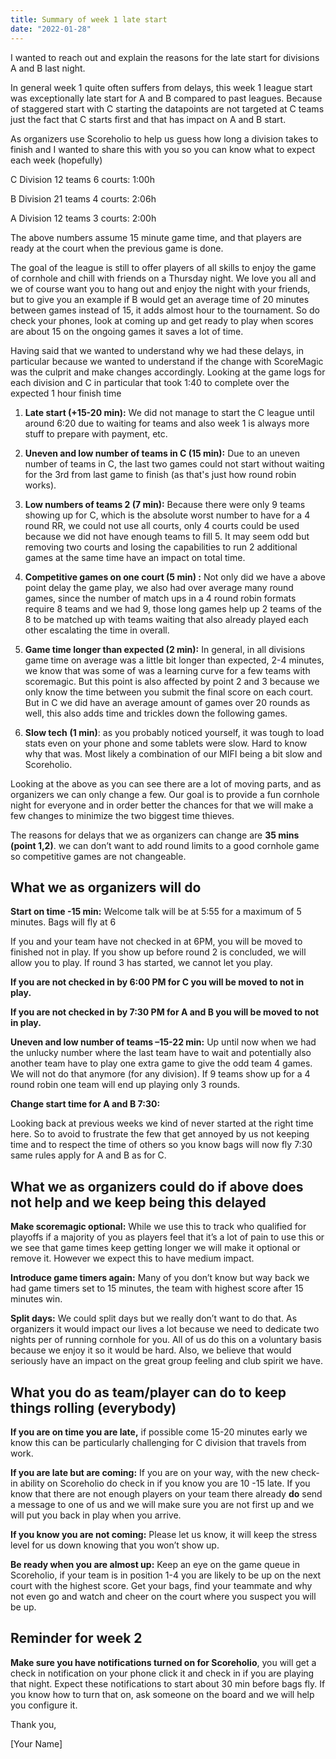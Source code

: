 ```yaml
---
title: Summary of week 1 late start
date: "2022-01-28"
---
```


I wanted to reach out and explain the reasons for the late start for divisions A
and B last night.

In general week 1 quite often suffers from delays, this week 1 league start was
exceptionally late start for A and B compared to past leagues. Because of
staggered start with C starting the datapoints are not targeted at C teams just
the fact that C starts first and that has impact on A and B start.

As organizers use Scoreholio to help us guess how long a division takes to
finish and I wanted to share this with you so you can know what to expect each
week (hopefully)

C Division 12 teams 6 courts: 1:00h

B Division 21 teams 4 courts: 2:06h

A Division 12 teams 3 courts: 2:00h

The above numbers assume 15 minute game time, and that players are ready at the
court when the previous game is done.

The goal of the league is still to offer players of all skills to enjoy the game
of cornhole and chill with friends on a Thursday night. We love you all and we
of course want you to hang out and enjoy the night with your friends, but to
give you an example if B would get an average time of 20 minutes between games
instead of 15, it adds almost hour to the tournament. So do check your phones,
look at coming up and get ready to play when scores are about 15 on the ongoing
games it saves a lot of time.

Having said that we wanted to understand why we had these delays, in particular
because we wanted to understand if the change with ScoreMagic was the culprit
and make changes accordingly. Looking at the game logs for each division and C
in particular that took 1:40 to complete over the expected 1 hour finish time

1. **Late start (+15-20 min):** We did not manage to start the C league until
   around 6:20 due to waiting for teams and also week 1 is always more stuff to
   prepare with payment, etc.

2. **Uneven and low number of teams in C (15 min):** Due to an uneven number of
   teams in C, the last two games could not start without waiting for the 3rd
   from last game to finish (as that's just how round robin works).

3. **Low numbers of teams 2 (7 min):** Because there were only 9 teams showing
   up for C, which is the absolute worst number to have for a 4 round RR, we
   could not use all courts, only 4 courts could be used because we did not
   have enough teams to fill 5. It may seem odd but removing two courts and
   losing the capabilities to run 2 additional games at the same time have an
   impact on total time.

4. **Competitive games on one court (5 min) :** Not only did we have a above
   point delay the game play, we also had over average many round games, since
   the number of match ups in a 4 round robin formats require 8 teams and we
   had 9, those long games help up 2 teams of the 8 to be matched up with teams
   waiting that also already played each other escalating the time in overall.

5. **Game time longer than expected (2 min):** In general, in all divisions
   game time on average was a little bit longer than expected, 2-4 minutes, we
   know that was some of was a learning curve for a few teams with scoremagic.
   But this point is also affected by point 2 and 3 because we only know the
   time between you submit the final score on each court. But in C we did have
   an average amount of games over 20 rounds as well, this also adds time and
   trickles down the following games.

6. **Slow tech** **(1 min)**: as you probably noticed yourself, it was tough to
   load stats even on your phone and some tablets were slow. Hard to know why
   that was. Most likely a combination of our MIFI being a bit slow and
   Scoreholio.

Looking at the above as you can see there are a lot of moving parts, and as
organizers we can only change a few. Our goal is to provide a fun cornhole night
for everyone and in order better the chances for that we will make a few changes
to minimize the two biggest time thieves.

The reasons for delays that we as organizers can change are **35 mins (point
1,2)**. we can don’t want to add round limits to a good cornhole game so
competitive games are not changeable.

## What we as organizers will do

**Start on time -15 min:** Welcome talk will be at 5:55 for a maximum of 5
minutes. Bags will fly at 6

If you and your team have not checked in at 6PM, you will be moved to finished
not in play. If you show up before round 2 is concluded, we will allow you to
play. If round 3 has started, we cannot let you play.

**If you are not checked in by 6:00 PM for C you will be moved to not in play.**

**If you are not checked in by 7:30 PM for A and B you will be moved to not in
play.**

**Uneven and low number of teams –15-22 min:** Up until now when we had the
unlucky number where the last team have to wait and potentially also another
team have to play one extra game to give the odd team 4 games. We will not do
that anymore (for any division). If 9 teams show up for a 4 round robin one team
will end up playing only 3 rounds.

**Change start time for A and B 7:30:**

Looking back at previous weeks we kind of never started at the right time here.
So to avoid to frustrate the few that get annoyed by us not keeping time and to
respect the time of others so you know bags will now fly 7:30 same rules apply
for A and B as for C.

## What we as organizers could do if above does not help and we keep being this delayed

**Make scoremagic optional:** While we use this to track who qualified for
playoffs if a majority of you as players feel that it’s a lot of pain to use
this or we see that game times keep getting longer we will make it optional or
remove it. However we expect this to have medium impact.

**Introduce game timers again:** Many of you don’t know but way back we had game
timers set to 15 minutes, the team with highest score after 15 minutes win.

**Split days:** We could split days but we really don’t want to do that. As
organizers it would impact our lives a lot because we need to dedicate two
nights per of running cornhole for you. All of us do this on a voluntary basis
because we enjoy it so it would be hard. Also, we believe that would seriously
have an impact on the great group feeling and club spirit we have.

## What you do as team/player can do to keep things rolling (everybody)

**If you are on time you are late,** if possible come 15-20 minutes early we
know this can be particularly challenging for C division that travels from work.

**If you are late but are coming:** If you are on your way, with the new
check-in ability on Scoreholio do check in if you know you are 10 -15 late. If
you know that there are not enough players on your team there already **do**
send a message to one of us and we will make sure you are not first up and we
will put you back in play when you arrive.

**If you know you are not coming:** Please let us know, it will keep the stress
level for us down knowing that you won’t show up.

**Be ready when you are almost up:** Keep an eye on the game queue in
Scoreholio, if your team is in position 1-4 you are likely to be up on the next
court with the highest score. Get your bags, find your teammate and why not even
go and watch and cheer on the court where you suspect you will be up.

## Reminder for week 2

**Make sure you have notifications turned on for Scoreholio**, you will get a
check in notification on your phone click it and check in if you are playing
that night. Expect these notifications to start about 30 min before bags fly. If
you know how to turn that on, ask someone on the board and we will help you
configure it.

Thank you,

[Your Name]
